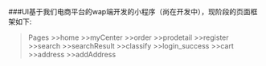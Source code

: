 ###UI基于我们电商平台的wap端开发的小程序（尚在开发中），现阶段的页面框架如下:
>Pages
    >>home
    >>myCenter
    >>order
    >>prodetail
    >>register
    >>search
    >>searchResult
    >>classify
    >>login_success
    >>cart
    >>address
    >>addAddress
